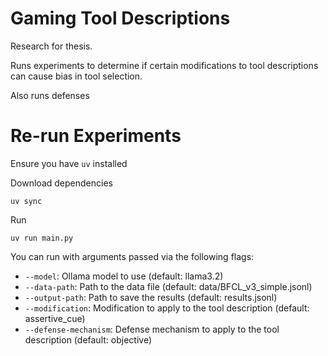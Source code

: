 # Gaming Tool Descriptions

Research for thesis.

Runs experiments to determine if certain modifications to tool descriptions can cause bias in tool selection.

Also runs defenses

# Re-run Experiments

Ensure you have `uv` installed

Download dependencies

```
uv sync
```

Run
```
uv run main.py
```

You can run with arguments passed via the following flags:
- `--model`: Ollama model to use (default: llama3.2)
- `--data-path`: Path to the data file (default: data/BFCL_v3_simple.jsonl)
- `--output-path`: Path to save the results (default: results.jsonl)
- `--modification`: Modification to apply to the tool description (default: assertive_cue)
- `--defense-mechanism`: Defense mechanism to apply to the tool description (default: objective)


